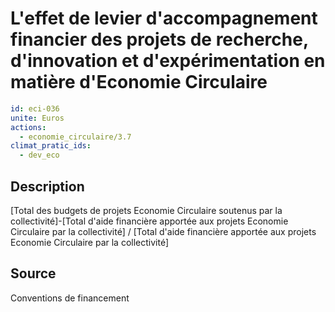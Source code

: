 # L'effet de levier d'accompagnement financier des projets de recherche, d'innovation et d'expérimentation en matière d'Economie Circulaire
```yaml
id: eci-036
unite: Euros
actions:
  - economie_circulaire/3.7
climat_pratic_ids:
  - dev_eco
```
## Description
[Total des budgets de projets Economie Circulaire soutenus par la collectivité]-[Total d'aide financière apportée aux projets Economie Circulaire par la collectivité] / [Total d'aide financière apportée aux projets Economie Circulaire par la collectivité]

## Source
Conventions de financement